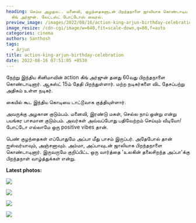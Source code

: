 ```yaml
---
heading: செம்ம அழகுல.. மனைவி, குழந்தைகளுடன் பிறந்தநாளை ஜாலியாக கொண்டாடிய action
  கிங் அர்ஜுன். லேட்டஸ்ட் போட்டோஸ் வைரல்.
preview_image: /images/2022/08/16/action-king-arjun-birthday-celebration.jpeg
image_resize: /cdn-cgi/image/w=640,fit=scale-down,q=80,f=auto
categories: cinema
authors: Santhosh
tags:
  - Arjun
title: action-king-arjun-birthday-celebration
date: 2022-08-16 07:51:05 +0530
---
```

நேற்று இந்திய சினிமாவின் action கிங் அர்ஜுன் தனது 60வது பிறந்தநாளை கொண்டாடினார். ஆகஸ்ட் 15ம் தேதி பிறந்துள்ளார். மற்ற நடிகர்களை விட தேசப்பற்று அதிகம் உள்ள நடிகர்.

கையில் கூட இந்திய கொடியை டாட்டூவாக குத்தியுள்ளார்.

அவருக்கு அழகான குடும்பம். மனைவி, இரண்டு மகள், செல்ல நாய் ஒன்று என்று பயங்கர பாசமான குடும்பம். அவர்கள் அவ்வப்போது பதிவேற்றம் செய்யும் வீடியோ/போட்டோ எல்லாமே ஒரு positive vibes தான்.

பெண் குழந்தைகள் எப்போதுமே அப்பா மீது பாசம் இருப்பர். அதேபோல் தான் ஐஸ்வர்யாவும், அஞ்சனாவும். அம்மா, அப்பாவுடன் ஜாலியாக பிறந்தநாளை கொண்டாடினார். இருவருமே குறிப்பிட்ட ஒரு வார்த்தை 'உலகின் தலைசிறந்த அப்பா'க்கு பிறந்தநாள் வாழ்த்துக்கள் என்று.

**Latest photos:**

![](/images/2022/08/16/arjun-bday-celebration-aug15.jpeg)

![](/images/2022/08/16/arjun-bday-celebration-aug15-2.jpeg)

![](/images/2022/08/16/arjun-bday-celebration-aug15-3.jpeg)

![](/images/2022/08/16/arjun-bday-celebration-aug15-4.jpeg)